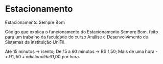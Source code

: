 # Estacionamento
Estacionamento Sempre Bom

Código que explica o funcionamento do Estacionamento Sempre Bom, feito para um trabalho da faculdade do curso Análise e Desenvolvimento de Sistemas da instituição UniFil.

Até 15 minutos -> isento;
De 15 a 60 minutos -> R$ 1,50;
Mais de uma hora -> R$1,50 + adicional de R$1,00 por hora.
